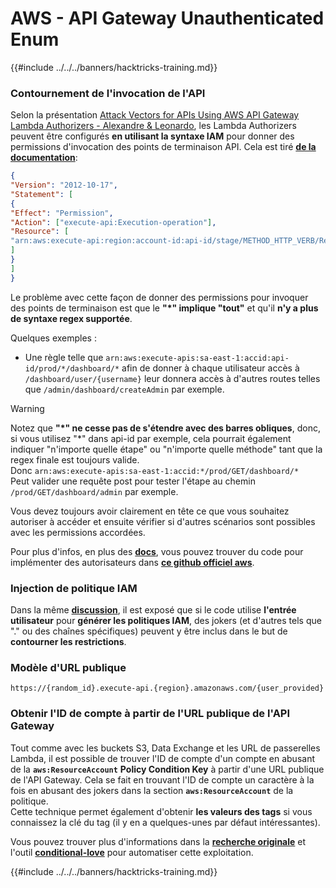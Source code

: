 # AWS - API Gateway Unauthenticated Enum

{{#include ../../../banners/hacktricks-training.md}}

### Contournement de l'invocation de l'API

Selon la présentation [Attack Vectors for APIs Using AWS API Gateway Lambda Authorizers - Alexandre & Leonardo](https://www.youtube.com/watch?v=bsPKk7WDOnE), les Lambda Authorizers peuvent être configurés **en utilisant la syntaxe IAM** pour donner des permissions d'invocation des points de terminaison API. Cela est tiré [**de la documentation**](https://docs.aws.amazon.com/apigateway/latest/developerguide/api-gateway-control-access-using-iam-policies-to-invoke-api.html):
```json
{
"Version": "2012-10-17",
"Statement": [
{
"Effect": "Permission",
"Action": ["execute-api:Execution-operation"],
"Resource": [
"arn:aws:execute-api:region:account-id:api-id/stage/METHOD_HTTP_VERB/Resource-path"
]
}
]
}
```
Le problème avec cette façon de donner des permissions pour invoquer des points de terminaison est que le **"\*" implique "tout"** et qu'il **n'y a plus de syntaxe regex supportée**.

Quelques exemples :

- Une règle telle que `arn:aws:execute-apis:sa-east-1:accid:api-id/prod/*/dashboard/*` afin de donner à chaque utilisateur accès à `/dashboard/user/{username}` leur donnera accès à d'autres routes telles que `/admin/dashboard/createAdmin` par exemple.

> [!WARNING]
> Notez que **"\*" ne cesse pas de s'étendre avec des barres obliques**, donc, si vous utilisez "\*" dans api-id par exemple, cela pourrait également indiquer "n'importe quelle étape" ou "n'importe quelle méthode" tant que la regex finale est toujours valide.\
> Donc `arn:aws:execute-apis:sa-east-1:accid:*/prod/GET/dashboard/*`\
> Peut valider une requête post pour tester l'étape au chemin `/prod/GET/dashboard/admin` par exemple.

Vous devez toujours avoir clairement en tête ce que vous souhaitez autoriser à accéder et ensuite vérifier si d'autres scénarios sont possibles avec les permissions accordées.

Pour plus d'infos, en plus des [**docs**](https://docs.aws.amazon.com/apigateway/latest/developerguide/api-gateway-control-access-using-iam-policies-to-invoke-api.html), vous pouvez trouver du code pour implémenter des autorisateurs dans [**ce github officiel aws**](https://github.com/awslabs/aws-apigateway-lambda-authorizer-blueprints/tree/master/blueprints).

### Injection de politique IAM

Dans la même [**discussion**](https://www.youtube.com/watch?v=bsPKk7WDOnE), il est exposé que si le code utilise **l'entrée utilisateur** pour **générer les politiques IAM**, des jokers (et d'autres tels que "." ou des chaînes spécifiques) peuvent y être inclus dans le but de **contourner les restrictions**.

### Modèle d'URL publique
```
https://{random_id}.execute-api.{region}.amazonaws.com/{user_provided}
```
### Obtenir l'ID de compte à partir de l'URL publique de l'API Gateway

Tout comme avec les buckets S3, Data Exchange et les URL de passerelles Lambda, il est possible de trouver l'ID de compte d'un compte en abusant de la **`aws:ResourceAccount`** **Policy Condition Key** à partir d'une URL publique de l'API Gateway. Cela se fait en trouvant l'ID de compte un caractère à la fois en abusant des jokers dans la section **`aws:ResourceAccount`** de la politique.\
Cette technique permet également d'obtenir **les valeurs des tags** si vous connaissez la clé du tag (il y en a quelques-unes par défaut intéressantes).

Vous pouvez trouver plus d'informations dans la [**recherche originale**](https://blog.plerion.com/conditional-love-for-aws-metadata-enumeration/) et l'outil [**conditional-love**](https://github.com/plerionhq/conditional-love/) pour automatiser cette exploitation.

{{#include ../../../banners/hacktricks-training.md}}
